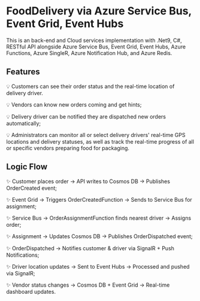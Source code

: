 # FoodDelivery via Azure Service Bus, Event Grid, Event Hubs
This is an back-end and Cloud services implementation with .Net9, C#, RESTful API alongside Azure Service Bus, Event Grid, Event Hubs, Azure Functions, Azure SingleR, Azure Notification Hub, and Azure Redis.

## Features
:bulb: Customers can see their order status and the real-time location of delivery driver.

:bulb: Vendors can know new orders coming and get hints; 

:bulb: Delivery driver can be notified they are dispatched new orders automatically; 

:bulb: Administrators can monitor all or select delivery drivers' real-time GPS locations and delivery statuses, as well as track the real-time progress of all or specific vendors preparing food for packaging.

## Logic Flow
:sparkles: Customer places order → API writes to Cosmos DB → Publishes OrderCreated event;

:sparkles: Event Grid → Triggers OrderCreatedFunction → Sends to Service Bus for assignment;

:sparkles: Service Bus → OrderAssignmentFunction finds nearest driver → Assigns order;

:sparkles: Assignment → Updates Cosmos DB → Publishes OrderDispatched event;

:sparkles: OrderDispatched → Notifies customer & driver via SignalR + Push Notifications;

:sparkles: Driver location updates → Sent to Event Hubs → Processed and pushed via SignalR;

:sparkles: Vendor status changes → Cosmos DB + Event Grid → Real-time dashboard updates.
